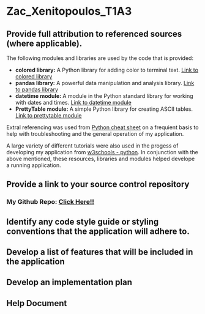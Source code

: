 # Zac_Xenitopoulos_T1A3

## Provide full attribution to referenced sources (where applicable).

The following modules and libraries are used by the code that is provided:

- **colored library:** A Python library for adding color to terminal text. [Link to colored library](https://pypi.org/project/colored/)
- **pandas library:** A powerful data manipulation and analysis library. [Link to pandas library](https://pandas.pydata.org/)
- **datetime module:** A module in the Python standard library for working with dates and times. [Link to datetime module](https://docs.python.org/3/library/datetime.html)
- **PrettyTable module:** A simple Python library for creating ASCII tables. [Link to prettytable module](https://pypi.org/project/prettytable/)

Extral referencing was used from [Python cheat sheet](https://www.pythoncheatsheet.org/) on a frequient basis to help with troubleshooting and the general operation of my application. 

A large variety of different tutorials were also used in the progess of developing my application from [w3schools - python](https://www.w3schools.com/python/). In conjunction with the above mentioned, these resources, libraries and modules helped develope a running application. 

## Provide a link to your source control repository
### My Github Repo: [Click Here!!](https://github.com/zxeni1/Zac_Xenitopoulos_T1A3)

## Identify any code style guide or styling conventions that the application will adhere to.

## Develop a list of features that will be included in the application

## Develop an implementation plan

## Help Document